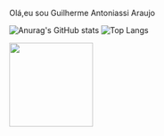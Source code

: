 Olá,eu sou Guilherme Antoniassi Araujo



![Anurag's GitHub stats](https://github-readme-stats.vercel.app/api?username=Guilherme-Antoniassi&show_icons=true&theme=dracula)
![Top Langs](https://github-readme-stats.vercel.app/api/top-langs/?username=Guilherme-Antoniassi&layout=compact&theme=dracula)

<img src="https://github.com/user-attachments/assets/343bf8ec-81d5-44a7-993f-fc8fbaa97832" width="150" height="150">

